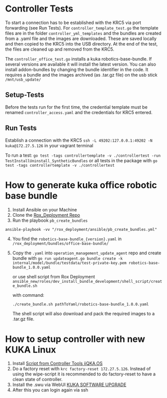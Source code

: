 # Controller Tests

To start a connection has to be established with the KRC5 via port forwarding (see Run Tests). 
For `controller_template_test.go` the template files are in the folder `controller_yml_templates` 
and the bundles are created from a .yaml file and the images are downloaded. 
These are saved locally and then copied to the KRC5 into the USB directory.
At the end of the test, the files are cleaned up and removed from the KRC5.

The `controller_office_test.go` installs a kuka robotics-base-bundle. If several versions are available it will install
the latest version. You can also install addon-bundles by changing the bundle identifier in the code. 
It requires a bundle and the images archived (as .tar.gz file) on the usb stick `/mnt/usb_update/`

## Setup-Tests 

Before the tests run for the first time, the credential template must be renamed `controller_access.yaml` 
and the credentials for KRC5 entered.

## Run Tests

Establish a connection with the KRC5 `ssh -L 49202:127.0.0.1:49202 -N kuka@172.27.5.126` in your vagrant terminal

To run a test: `go test -tags controllertemplate -v ./controllertest -run TestInstallUninstall_SyntheticBundles`
or all tests in the package with `go test -tags controllertemplate -v ./controllertest` 


# How to generate kuka office robotic base bundle

1) Install Ansible on your Machine
2) Clone the [Rox_Deployment Repo](https://dev.azure.com/kuka/RoX%20OS/_git/rox_deployment)
3) Run the playbook `pb_create_bundles` 

`ansible-playbook -vv "/rox_deployment/ansible/pb_create_bundles.yml"`

4) You find the `robotics-base-bundle_{version}.yaml` in `/rox_deployment/bundles/office-base-bundle/`


5) Copy the `.yaml` into `operation_management_update_agent` repo and create bundle with
`go run updateagent.go bundle create -k internal/model/bundle/testdata/test-private-key.pem robotics-base-bundle_1.0.0.yaml`

    or use shell script from Rox Deployment
    `ansible_new/roles/dev_install_bundle_development/shell_script/create_bundle.sh` 

    with command:

    `./create_bundle.sh pathToYaml/robotics-base-bundle_1.0.0.yaml`

    The shell script will also download and pack the required images to a .tar.gz file. 

# How to setup controller with new KUKA Linux

1) Install [Script from Controller Tools iiQKA.OS](https://wiki.rd.kuka.com/devwiki/Controller_Tools_iiQKA.OS)
2) Do a factory reset with `krc factory-reset 172.27.5.126`. Instead of using the wipe-script it is recommended 
   to do factory-reset to have a clean state of controller. 
3) Install the .swu via WebUI [KUKA SOFTWARE UPGRADE](http://172.27.5.126:8080/)
4) After this you can login again via ssh
